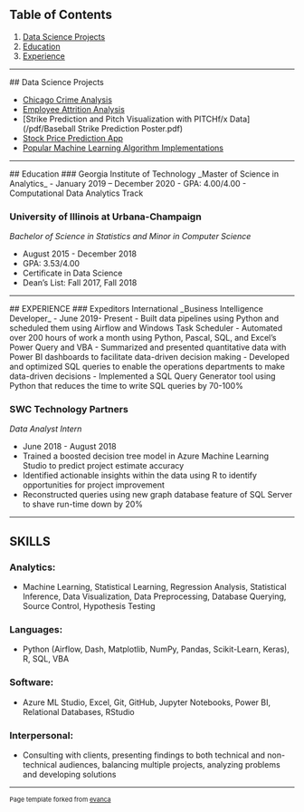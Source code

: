 ## Table of Contents

1. [Data Science Projects](#dsp)  
2. [Education](#edu)  
3. [Experience](#exp)  

---
<a name="dsp"/>
## Data Science Projects

- [Chicago Crime Analysis](/chicago_crime)
- [Employee Attrition Analysis](https://github.com/ryan-kp-miller/Employee-Attrition-Analysis/blob/master/Employee_Attrition_Analysis.ipynb)
- [Strike Prediction and Pitch Visualization with PITCHf/x Data](/pdf/Baseball Strike Prediction Poster.pdf)
- [Stock Price Prediction App](/stock_price)
- [Popular Machine Learning Algorithm Implementations](/ml)  

---
<a name="edu"/>
## Education
### Georgia Institute of Technology
_Master of Science in Analytics_  
- January 2019 – December 2020  
- GPA: 4.00/4.00  
- Computational Data Analytics Track  

### University of Illinois at Urbana-Champaign
_Bachelor of Science in Statistics and Minor in Computer Science_
- August 2015 - December 2018			
- GPA: 3.53/4.00
- Certificate in Data Science
- Dean’s List: Fall 2017, Fall 2018

---
<a name="exp"/>
## EXPERIENCE
### Expeditors International            							            
_Business Intelligence Developer_    
- June 2019- Present
- Built data pipelines using Python and scheduled them using Airflow and Windows Task Scheduler
- Automated over 200 hours of work a month using Python, Pascal, SQL, and Excel’s Power Query and VBA
- Summarized and presented quantitative data with Power BI dashboards to facilitate data-driven decision making
- Developed and optimized SQL queries to enable the operations departments to make data-driven decisions
- Implemented a SQL Query Generator tool using Python that reduces the time to write SQL queries by 70-100% 


### SWC Technology Partners
_Data Analyst Intern_
- June 2018 - August 2018
- Trained a boosted decision tree model in Azure Machine Learning Studio to predict project estimate accuracy
- Identified actionable insights within the data using R to identify opportunities for project improvement
- Reconstructed queries using new graph database feature of SQL Server to shave run-time down by 20%

---
## SKILLS
### Analytics: 
- Machine Learning, Statistical Learning, Regression Analysis, Statistical Inference, Data Visualization, Data Preprocessing, Database Querying, Source Control, Hypothesis Testing

### Languages:
- Python (Airflow, Dash, Matplotlib, NumPy, Pandas, Scikit-Learn, Keras), R, SQL, VBA  

### Software:
-  Azure ML Studio, Excel, Git, GitHub, Jupyter Notebooks, Power BI, Relational Databases, RStudio 

### Interpersonal:
- Consulting with clients, presenting findings to both technical and non-technical audiences, balancing multiple projects, analyzing problems and developing solutions

---
<p style="font-size:11px">Page template forked from <a href="https://github.com/evanca/quick-portfolio">evanca</a></p>
<!-- Remove above link if you don't want to attibute -->
